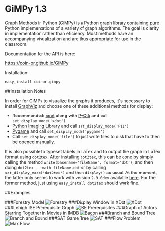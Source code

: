 GiMPy 1.3
=========

Graph Methods in Python (GiMPy) is a Python graph library containing pure
Python implementations of a variety of graph algorithms. The goal is clarity
in implementation rather than eficiency. Most methods have an accompanying
visualization and are thus appropriate for use in the classroom.

Documentation for the API is here:

https://coin-or.github.io/GiMPy

Installation:

`easy_install coinor.gimpy`

##Installation Notes

In order for GiMPy to visualize the graphs it produces, it's necessary to 
install [GraphViz](http://www.graphviz.org/Download.php) and choose one of 
these additional methods for display:
  * Recommended: [xdot](https://pypi.python.org/pypi/xdot) along with 
    [PyGtk](http://www.pygtk.org/) and call `set_display_mode('xdot')`
  * [Python Imaging Library](http://www.pythonware.com/products/pil/) and 
    call `set_display_mode('PIL')`
  * [Pygame](pygame.org) and call `set_display_mode('pygame')`
  * Call `set_display_mode('file')` to just write files to disk that have to
    then be opened manually.

It is also possible to typeset labels in LaTex and to output the graph in 
LaTex format using `dot2tex`. After installing `dot2tex`, this can be done 
by simply calling the method `write(basename='fileName', format='dot')`, and 
then doing `dot2tex --tmath fileName.dot` or by calling 
`set_display_mode('dot2tex')` and then `display()` as usual. At the moment,
the latter only seems to work with version `2.9.0dev` available 
[here](https://github.com/Alwnikrotikz/dot2tex). For the former method, just 
using `easy_install dot2tex` should work fine.

##Examples

###Forestry Model
![Forestry](https://raw.githubusercontent.com/coin-or/GiMPy/master/images/forestry.png)
###Display Window in XDot
![XDot](https://raw.githubusercontent.com/coin-or/GiMPy/master/images/xdot.png)
###Lehigh ISE Prerequisite Graph
![ISE Prerequisites](https://raw.githubusercontent.com/coin-or/GiMPy/master/images/ISERequirements.png)
###Graph of Actors Starring Together in Movies in IMDB
![Bacon](https://raw.githubusercontent.com/coin-or/GiMPy/master/images/bacon.png)
###Branch and Bound Tree
![Branch and Bound](https://raw.githubusercontent.com/coin-or/GrUMPy/master/images/BranchAndBound.png)
###SAT Game Tree
![SAT](https://raw.githubusercontent.com/tkralphs/GiMPy/coin-or/images/Turing.png)
###Flow Problem
![Max Flow](https://raw.githubusercontent.com/coin-or/GiMPy/master/images/maxflow.png)

